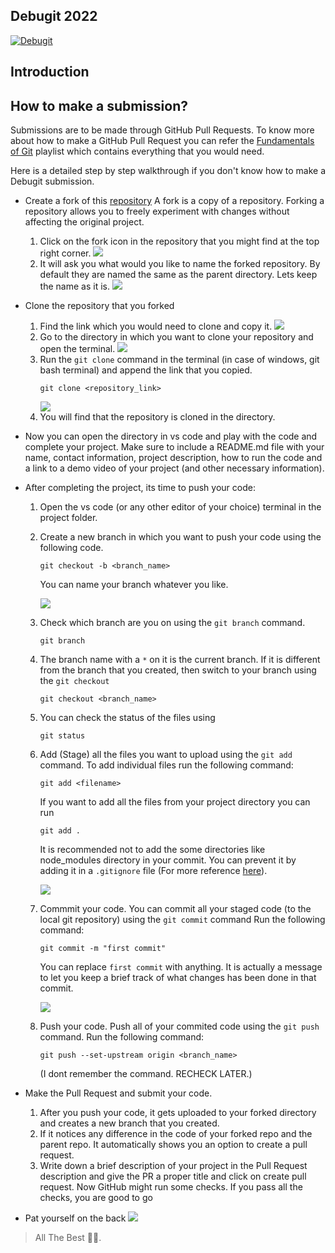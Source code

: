 ## Debugit 2022
[![Debugit](./lib/copsWeek_debugit.png)](https://hackalog.copsiitbhu.co.in/hackathon/debug-it-2022)

## Introduction
<!-- description from the poster -->

## How to make a submission?
Submissions are to be made through GitHub Pull Requests. To know more about how to make a GitHub Pull Request you can refer the [Fundamentals of Git](https://www.youtube.com/playlist?list=PLLt4yMoVgczVgFcTzT60U5IXtNX1qjHL9) playlist which contains everything that you would need.

Here is a detailed step by step walkthrough if you don't know how to make a Debugit submission.

- Create a fork of this [repository](https://github.com/COPS-IITBHU/Debugit_2022)
 A fork is a copy of a repository. Forking a repository allows you to freely experiment with changes without affecting the original project. 
   1. Click on the fork icon in the repository that you might find at the top right corner.
   ![](./lib/fork.png)
   2. It will ask you what would you like to name the forked repository. By default they are named the same as the parent directory. Lets keep the name as it is.
   ![](./lib/fork_name.png)
- Clone the repository that you forked
  1. Find the link which you would need to clone and copy it.
   ![](./lib/clone_link.png)
  2. Go to the directory in which you want to clone your repository and open the terminal.
   ![](./lib/open_terminal.png)
  3. Run the `git clone` command in the terminal (in case of windows, git bash terminal) and append the link that you copied.
     ```
     git clone <repository_link>
     ```
     ![](./lib/clone.png)
  4. You will find that the repository is cloned in the directory.
- Now you can open the directory in vs code and play with the code and complete your project. Make sure to include a README.md file with your name, contact information, project description, how to run the code and a link to a demo video of your project (and other necessary information).
- After completing the project, its time to push your code:
  1. Open the vs code (or any other editor of your choice) terminal in the project folder. 
  2. Create a new branch in which you want to push your code using the following code.
     ```
     git checkout -b <branch_name>
     ```
     You can name your branch whatever you like.

     ![](./lib/create_branch.png)
  3. Check which branch are you on using the `git branch` command.
     ```
     git branch
     ```
  4. The branch name with a `*` on it is the current branch. If it is different from the branch that you created, then switch to your branch using the `git checkout`
     ```
     git checkout <branch_name>
     ```
  5. You can check the status of the files using 
     ```
     git status
     ```
  6. Add (Stage) all the files you want to upload using the `git add` command.
    To add individual files run the following command:
     ```
     git add <filename>
     ```
     If you want to add all the files from your project directory you can run
     ```
     git add .
     ```
     It is recommended not to add the some directories like node_modules directory in your commit. You can prevent it by adding it in a `.gitignore` file (For more reference [here](https://www.w3schools.com/git/git_ignore.asp?remote=github)).

     ![](./lib/add_files.png)
  6. Commmit your code.
     You can commit all your staged code (to the local git repository) using the `git commit` command
    Run the following command:
     ```
     git commit -m "first commit"
     ```
     You can replace `first commit` with anything. It is actually a message to let you keep a brief track of what changes has been done in that commit.

     ![](./lib/commit.png)
  7. Push your code.
     Push all of your commited code using the `git push` command.
    Run the following command:
     ```
     git push --set-upstream origin <branch_name>
     ```
     (I dont remember the command. RECHECK LATER.)
- Make the Pull Request and submit your code.
  1. After you push your code, it gets uploaded to your forked directory and creates a new branch that you created.
  2. If it notices any difference in the code of your forked repo and the parent repo. It automatically shows you an option to create a pull request.
  3. Write down a brief description of your project in the Pull Request description and give the PR a proper title and click on create pull request. Now GitHub might run some checks. If you pass all the checks, you are good to go 

- Pat yourself on the back
  ![](./lib/pat.gif)

> All The Best 🎉🎉.